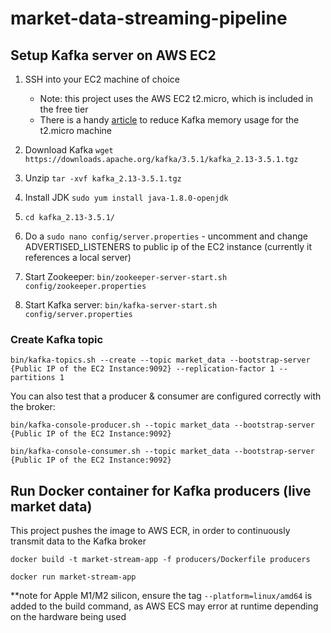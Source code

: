# market-data-streaming-pipeline

## Setup Kafka server on AWS EC2

1. SSH into your EC2 machine of choice
    - Note: this project uses the AWS EC2 t2.micro, which is included in the free tier
    - There is a handy [article](https://www.linkedin.com/pulse/kafka-aws-free-tier-steven-aranibar/) to reduce Kafka memory usage for the t2.micro machine

2. Download Kafka ```wget https://downloads.apache.org/kafka/3.5.1/kafka_2.13-3.5.1.tgz```

3. Unzip ```tar -xvf kafka_2.13-3.5.1.tgz```

4. Install JDK ```sudo yum install java-1.8.0-openjdk```

5. ```cd kafka_2.13-3.5.1/```

6. Do a ```sudo nano config/server.properties``` - uncomment and change ADVERTISED_LISTENERS to public ip of the EC2 instance (currently it references a local server)

7. Start Zookeeper: ```bin/zookeeper-server-start.sh config/zookeeper.properties```

8. Start Kafka server: ```bin/kafka-server-start.sh config/server.properties```

### Create Kafka topic

```bin/kafka-topics.sh --create --topic market_data --bootstrap-server {Public IP of the EC2 Instance:9092} --replication-factor 1 --partitions 1```

You can also test that a producer & consumer are configured correctly with the broker:

```bin/kafka-console-producer.sh --topic market_data --bootstrap-server {Public IP of the EC2 Instance:9092}```

```bin/kafka-console-consumer.sh --topic market_data --bootstrap-server {Public IP of the EC2 Instance:9092}```

## Run Docker container for Kafka producers (live market data)

This project pushes the image to AWS ECR, in order to continuously transmit data to the Kafka broker

```docker build -t market-stream-app -f producers/Dockerfile producers```

```docker run market-stream-app```

**note for Apple M1/M2 silicon, ensure the tag ```--platform=linux/amd64``` is added to the build command, as AWS ECS may error at runtime depending on the hardware being used